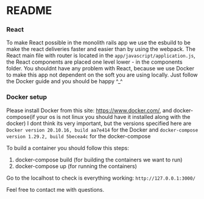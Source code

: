 # README

### React
To make React possible in the monolith rails app we use the esbuild to be make the react deliveries faster and easier than by using the webpack. The React main file with router is located in the `app/javascript/application.js`, the React components are placed one level lower - in the components folder. You shouldnt have any problem with React, because we use Docker to make this app not dependent on the soft you are using locally. Just follow the Docker guide and you should be happy ^_^

### Docker setup
Please install Docker from this site: https://www.docker.com/, and docker-compose(if your os is not linux you should have it installed along with the docker)
I dont think its very important, but the versions specified here are `Docker version 20.10.16, build aa7e414` for the Docker and `docker-compose version 1.29.2, build 5becea4c` for the docker-compose

To build a container you should follow this steps:
1. docker-compose build (for building the containers we want to run)
2. docker-compose up (for running the containers)

Go to the localhost to check is everything working: `http://127.0.0.1:3000/`

Feel free to contact me with questions.
